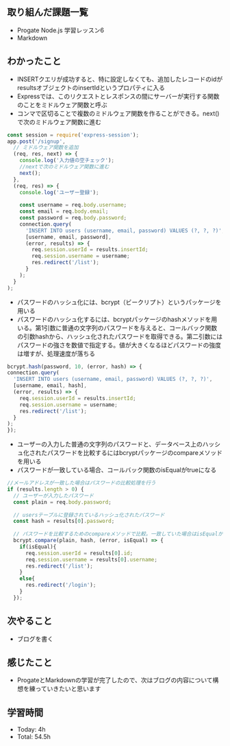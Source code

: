 ## 取り組んだ課題一覧
- Progate Node.js 学習レッスン6
- Markdown
## わかったこと
- INSERTクエリが成功すると、特に設定しなくても、追加したレコードのidがresultsオブジェクトのinsertIdというプロパティに入る
- Expressでは、このリクエストとレスポンスの間にサーバーが実行する関数のことをミドルウェア関数と呼ぶ
- コンマで区切ることで複数のミドルウェア関数を作ることができる。next()で次のミドルウェア関数に進む
  
```javascript:test.js
const session = require('express-session');
app.post('/signup', 
  // ミドルウェア関数を追加
  (req, res, next) => {
    console.log('入力値の空チェック');
    //nextで次のミドルウェア関数に進む
    next();
  },
  (req, res) => {
    console.log('ユーザー登録');
    
    const username = req.body.username;
    const email = req.body.email;
    const password = req.body.password;
    connection.query(
      'INSERT INTO users (username, email, password) VALUES (?, ?, ?)',
      [username, email, password],
      (error, results) => {
        req.session.userId = results.insertId;
        req.session.username = username;
        res.redirect('/list');
      }
    );
  }
);
```
- パスワードのハッシュ化には、bcrypt（ビークリプト）というパッケージを用いる
- パスワードのハッシュ化するには、bcryptパッケージのhashメソッドを用いる。第1引数に普通の文字列のパスワードを与えると、コールバック関数の引数hashから、ハッシュ化されたパスワードを取得できる。第二引数にはパスワードの強さを数値で指定する。値が大きくなるほどパスワードの強度は増すが、処理速度が落ちる
```javascript:test.js
bcrypt.hash(password, 10, (error, hash) => {
connection.query(
  'INSERT INTO users (username, email, password) VALUES (?, ?, ?)',
  [username, email, hash],
  (error, results) => {
    req.session.userId = results.insertId;
    req.session.username = username;
    res.redirect('/list');
  }
);
});

```
- ユーザーの入力した普通の文字列のパスワードと、データベース上のハッシュ化されたパスワードを比較するにはbcryptパッケージのcompareメソッドを用いる
- パスワードが一致している場合、コールバック関数のisEqualがtrueになる
```javascript:test.js
//メールアドレスが一致した場合はパスワードの比較処理を行う
if (results.length > 0) {
  // ユーザーが入力したパスワード
  const plain = req.body.password;
  
  // usersテーブルに登録されているハッシュ化されたパスワード
  const hash = results[0].password;
  
  // パスワードを比較するためのcompareメソッドで比較。一致していた場合はisEqualがtrue
  bcrypt.compare(plain, hash, (error, isEqual) => {
    if(isEqual){
      req.session.userId = results[0].id;
      req.session.username = results[0].username;
      res.redirect('/list');
    }
    else{
      res.redirect('/login');
    }
  });

```
## 次やること
- ブログを書く
## 感じたこと
- ProgateとMarkdownの学習が完了したので、次はブログの内容について構想を練っていきたいと思います
## 学習時間
- Today: 4h
- Total: 54.5h
